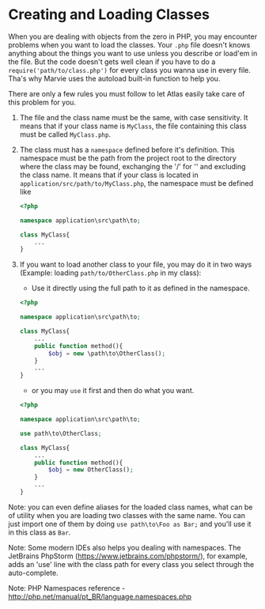 Creating and Loading Classes
============================

When you are dealing with objects from the zero in PHP, you may encounter problems when you want to load the classes. Your ```.php``` file doesn't knows anything about the things you want to use unless you describe or load'em in the file. But the code doesn't gets well clean if you have to do a ```require('path/to/class.php')``` for every class you wanna use in every file. Tha's why Marvie uses the autoload built-in function to help you.

There are only a few rules you must follow to let Atlas easily take care of this problem for you.

1. The file and the class name must be the same, with case sensitivity. It means that if your class name is ```MyClass```, the file containing this class must be called ```MyClass.php```.

2. The class must has a ```namespace``` defined before it's definition. This namespace must be the path from the project root to the directory where the class may be found, exchanging the '/' for '\' and excluding the class name. It means that if your class is located in ```application/src/path/to/MyClass.php```, the namespace must be defined like

	```php
	<?php

	namespace application\src\path\to;

	class MyClass{
		...
	}
	```

3. If you want to load another class to your file, you may do it in two ways (Example: loading ```path/to/OtherClass.php``` in my class):
	* Use it directly using the full path to it as defined in the namespace.
	```php
	<?php

	namespace application\src\path\to;

	class MyClass{
		...
		public function method(){
			$obj = new \path\to\OtherClass();
		}
		...
	}
	```

	* or you may ```use``` it first and then do what you want.
	```php
	<?php

	namespace application\src\path\to;

	use path\to\OtherClass;

	class MyClass{
		...
		public function method(){
			$obj = new OtherClass();
		}
		...
	}
	```

Note: you can even define aliases for the loaded class names, what can be of utility when you are loading two classes with the same name. You can just import one of them by doing ```use path\to\Foo as Bar;``` and you'll use it in this class as ```Bar```.

Note: Some modern IDEs also helps you dealing with namespaces. The JetBrains PhpStorm (https://www.jetbrains.com/phpstorm/), for example, adds an 'use' line with the class path for every class you select through the auto-complete.

Note: PHP Namespaces reference - http://php.net/manual/pt_BR/language.namespaces.php
